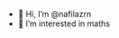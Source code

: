 - 👋 Hi, I’m @nafilazrn
- 👀 I’m interested in maths
<!---
nafilazrn/nafilazrn is a ✨ special ✨ repository because its `README.md` (this file) appears on your GitHub profile.
You can click the Preview link to take a look at your changes.
--->
